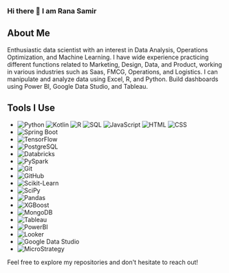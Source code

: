 ### Hi there 👋 I am Rana Samir 

## About Me
Enthusiastic data scientist with an interest in Data Analysis, Operations Optimization, and Machine Learning. I have wide experience practicing different functions related to Marketing, Design, Data, and Product, working in various industries such as Saas, FMCG, Operations, and Logistics. I can manipulate and analyze data using Excel, R, and Python. Build dashboards using Power BI, Google Data Studio, and Tableau.

## Tools I Use

- ![Python](https://img.shields.io/badge/Python-3776AB?style=for-the-badge&logo=python&logoColor=white)  ![Kotlin](https://img.shields.io/badge/Kotlin-0095D5?style=for-the-badge&logo=kotlin&logoColor=white) ![R](https://img.shields.io/badge/R-276DC3?style=for-the-badge&logo=r&logoColor=white) ![SQL](https://img.shields.io/badge/SQL-4479A1?style=for-the-badge&logo=postgresql&logoColor=white) ![JavaScript](https://img.shields.io/badge/JavaScript-F7DF1E?style=for-the-badge&logo=javascript&logoColor=black) ![HTML](https://img.shields.io/badge/HTML5-E34F26?style=for-the-badge&logo=html5&logoColor=white) ![CSS](https://img.shields.io/badge/CSS-1572B6?style=for-the-badge&logo=css3&logoColor=white)
- ![Spring Boot](https://img.shields.io/badge/Spring%20Boot-6DB33F?style=for-the-badge&logo=spring-boot&logoColor=white)
- ![TensorFlow](https://img.shields.io/badge/TensorFlow-FF6F00?style=for-the-badge&logo=tensorflow&logoColor=white)
- ![PostgreSQL](https://img.shields.io/badge/PostgreSQL-336791?style=for-the-badge&logo=postgresql&logoColor=white)
- ![Databricks](https://img.shields.io/badge/Databricks-FF5722?style=for-the-badge&logo=databricks&logoColor=white)
- ![PySpark](https://img.shields.io/badge/PySpark-FF5722?style=for-the-badge&logo=apache-spark&logoColor=white)
- ![Git](https://img.shields.io/badge/Git-F05032?style=for-the-badge&logo=git&logoColor=white)
- ![GitHub](https://img.shields.io/badge/GitHub-181717?style=for-the-badge&logo=github&logoColor=white)
- ![Scikit-Learn](https://img.shields.io/badge/Scikit_Learn-F7931E?style=for-the-badge&logo=scikit-learn&logoColor=white)
- ![SciPy](https://img.shields.io/badge/SciPy-8CAAE6?style=for-the-badge&logo=scipy&logoColor=white)
- ![Pandas](https://img.shields.io/badge/Pandas-150458?style=for-the-badge&logo=pandas&logoColor=white)
- ![XGBoost](https://img.shields.io/badge/XGBoost-6AABF2?style=for-the-badge&logo=xgboost&logoColor=white)
- ![MongoDB](https://img.shields.io/badge/MongoDB-47A248?style=for-the-badge&logo=mongodb&logoColor=white)
- ![Tableau](https://img.shields.io/badge/Tableau-E97627?style=for-the-badge&logo=tableau&logoColor=white)
- ![PowerBI](https://img.shields.io/badge/PowerBI-F2C811?style=for-the-badge&logo=powerbi&logoColor=black)
- ![Looker](https://img.shields.io/badge/Looker-003366?style=for-the-badge&logo=looker&logoColor=white)
- ![Google Data Studio](https://img.shields.io/badge/Google_Data_Studio-F9F9F9?style=for-the-badge&logo=google&logoColor=black)
- ![MicroStrategy](https://img.shields.io/badge/MicroStrategy-666666?style=for-the-badge&logo=microstrategy&logoColor=white)

Feel free to explore my repositories and don't hesitate to reach out!


<!--
**ranasamirr/ranasamirr** is a ✨ _special_ ✨ repository because its `README.md` (this file) appears on your GitHub profile.

Here are some ideas to get you started:

- 🔭 I’m currently working on ...
- 🌱 I’m currently learning ...
- 👯 I’m looking to collaborate on ...
- 🤔 I’m looking for help with ...
- 💬 Ask me about ...
- 📫 How to reach me: ...
- 😄 Pronouns: ...
- ⚡ Fun fact: ...
-->
